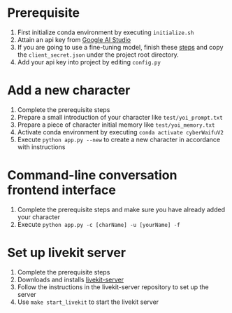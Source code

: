 # Prerequisite

1. First initialize conda environment by executing `initialize.sh`
2. Attain an api key from [Google AI Studio](https://aistudio.google.com)
3. If you are going to use a fine-tuning model, finish these [steps](https://ai.google.dev/palm_docs/oauth_quickstart?hl=zh-cn) and copy the `client_secret.json` under the project root directory.
4. Add your api key into project by editing `config.py`

# Add a new character

1. Complete the prerequisite steps
2. Prepare a small introduction of your character like `test/yoi_prompt.txt`
3. Prepare a piece of character initial memory like `test/yoi_memory.txt`
4. Activate conda environment by executing `conda activate cyberWaifuV2`
5. Execute `python app.py --new` to create a new character in accordance with instructions

# Command-line conversation frontend interface

1. Complete the prerequisite steps and make sure you have already added your character
2. Execute `python app.py -c [charName] -u [yourName] -f`

# Set up livekit server

1. Complete the prerequisite steps
2. Downloads and installs [livekit-server](https://github.com/livekit/livekit-server)
3. Follow the instructions in the livekit-server repository to set up the server
4. Use `make start_livekit` to start the livekit server
